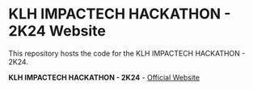 # KLH IMPACTECH HACKATHON - 2K24 Website

This repository hosts the code for the KLH IMPACTECH HACKATHON - 2K24.

**KLH IMPACTECH HACKATHON - 2K24** - [Official Website](https://trvl.karthikproject.in/)

